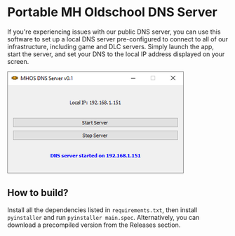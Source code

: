 # Portable MH Oldschool DNS Server

If you're experiencing issues with our public DNS server, you can use this software to set up a local DNS server pre-configured to connect to all of our infrastructure, including game and DLC servers. Simply launch the app, start the server, and set your DNS to the local IP address displayed on your screen.

![Screenshot](.github/screenshot.png)

## How to build?

Install all the dependencies listed in `requirements.txt`, then install `pyinstaller` and run `pyinstaller main.spec`. Alternatively, you can download a precompiled version from the Releases section.
